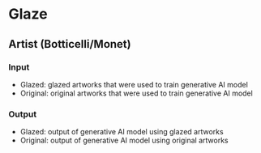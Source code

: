 # Glaze
## Artist (Botticelli/Monet)
### Input
- Glazed: glazed artworks that were used to train generative AI model
- Original: original artworks that were used to train generative AI model
### Output
- Glazed: output of generative AI model using glazed artworks
- Original: output of generative AI model using original artworks
  
